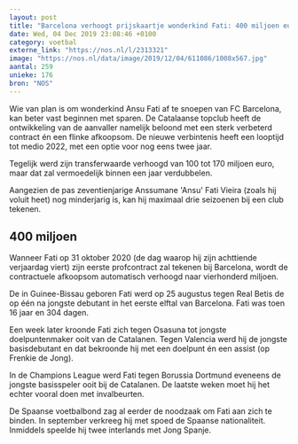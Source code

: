 ```yaml
---
layout: post
title: "Barcelona verhoogt prijskaartje wonderkind Fati: 400 miljoen euro"
date: Wed, 04 Dec 2019 23:08:46 +0100
category: voetbal
externe_link: "https://nos.nl/l/2313321"
image: "https://nos.nl/data/image/2019/12/04/611086/1008x567.jpg"
aantal: 259
unieke: 176
bron: "NOS"
---
```


<p>Wie van plan is om wonderkind Ansu Fati af te snoepen van FC Barcelona, kan beter vast beginnen met sparen. De Catalaanse topclub heeft de ontwikkeling van de aanvaller namelijk beloond met een sterk verbeterd contract én een flinke afkoopsom. De nieuwe verbintenis heeft een looptijd tot medio 2022, met een optie voor nog eens twee jaar.</p>
<p>Tegelijk werd zijn transferwaarde verhoogd van 100 tot 170 miljoen euro, maar dat zal vermoedelijk binnen een jaar verdubbelen.</p>
<p>Aangezien de pas zeventienjarige Anssumane 'Ansu' Fati Vieira (zoals hij voluit heet) nog minderjarig is, kan hij maximaal drie seizoenen bij een club tekenen.</p>
<h2>400 miljoen</h2>
<p>Wanneer Fati op 31 oktober 2020 (de dag waarop hij zijn achttiende verjaardag viert) zijn eerste profcontract zal tekenen bij Barcelona, wordt de contractuele afkoopsom automatisch verhoogd naar vierhonderd miljoen.</p>
<p>De in Guinee-Bissau geboren Fati werd op 25 augustus tegen Real Betis de op één na jongste debutant in het eerste elftal van Barcelona. Fati was toen 16 jaar en 304 dagen.</p>
<p>Een week later kroonde Fati zich tegen Osasuna tot jongste doelpuntenmaker ooit van de Catalanen. Tegen Valencia werd hij de jongste basisdebutant en dat bekroonde hij met een doelpunt én een assist (op Frenkie de Jong).</p>
<p>In de Champions League werd Fati tegen Borussia Dortmund eveneens de jongste basisspeler ooit bij de Catalanen. De laatste weken moet hij het echter vooral doen met invalbeurten.</p>
<p>De Spaanse voetbalbond zag al eerder de noodzaak om Fati aan zich te binden. In september verkreeg hij met spoed de Spaanse nationaliteit. Inmiddels speelde hij twee interlands met Jong Spanje.</p>
